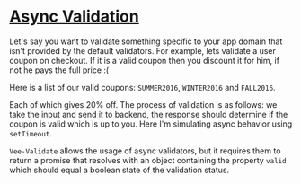 # [Async Validation](#coupon-example)

Let's say you want to validate something specific to your app domain that isn't provided by the default validators. For example, lets validate a user coupon on checkout. If it is a valid coupon then you discount it for him, if not he pays the full price :(

Here is a list of our valid coupons: `SUMMER2016`, `WINTER2016` and `FALL2016`.

Each of which gives 20% off. The process of validation is as follows: we take the input and send it to backend, the response should determine if the coupon is valid which is up to you. Here I'm simulating async behavior using `setTimeout`.

`Vee-Validate` allows the usage of async validators, but it requires them to return a promise that resolves with an object containing the property `valid` which should equal a boolean state of the validation status.
